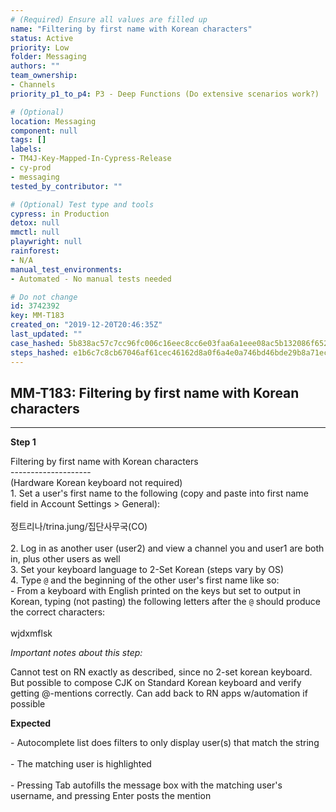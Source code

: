 ```yaml
---
# (Required) Ensure all values are filled up
name: "Filtering by first name with Korean characters"
status: Active
priority: Low
folder: Messaging
authors: ""
team_ownership: 
- Channels
priority_p1_to_p4: P3 - Deep Functions (Do extensive scenarios work?)

# (Optional)
location: Messaging
component: null
tags: []
labels: 
- TM4J-Key-Mapped-In-Cypress-Release
- cy-prod
- messaging
tested_by_contributor: ""

# (Optional) Test type and tools
cypress: in Production
detox: null
mmctl: null
playwright: null
rainforest: 
- N/A
manual_test_environments:
- Automated - No manual tests needed

# Do not change
id: 3742392
key: MM-T183
created_on: "2019-12-20T20:46:35Z"
last_updated: ""
case_hashed: 5b838ac57c7cc96fc006c16eec8cc6e03faa6a1eee08ac5b132086f65245d44525ef932cc2ca932fc4e124b967d09178
steps_hashed: e1b6c7c8cb67046af61cec46162d8a0f6a4e0a746bd46bde29b8a71ece92c71a852a2c81f8c86e96828211d563bee4b0
---
```


<!-- (Auto-generated) Based on frontmatter's "key" and "name" -->

## MM-T183: Filtering by first name with Korean characters

---

**Step 1**

Filtering by first name with Korean characters\
\--------------------\
(Hardware Korean keyboard not required)\
1\. Set a user's first name to the following (copy and paste into first name field in Account Settings > General):\
\
정트리나/trina.jung/집단사무국(CO)\
\
2\. Log in as another user (user2) and view a channel you and user1 are both in, plus other users as well\
3\. Set your keyboard language to 2-Set Korean (steps vary by OS)\
4\. Type `@` and the beginning of the other user's first name like so:\
\- From a keyboard with English printed on the keys but set to output in Korean, typing (not pasting) the following letters after the `@` should produce the correct characters:\
\
wjdxmflsk

_Important notes about this step:_

Cannot test on RN exactly as described, since no 2-set korean keyboard. But possible to compose CJK on Standard Korean keyboard and verify getting @-mentions correctly. Can add back to RN apps w/automation if possible

**Expected**

\- Autocomplete list does filters to only display user(s) that match the string\
\
\- The matching user is highlighted\
\
\- Pressing Tab autofills the message box with the matching user's username, and pressing Enter posts the mention
